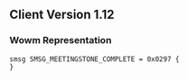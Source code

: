 ## Client Version 1.12

### Wowm Representation
```rust,ignore
smsg SMSG_MEETINGSTONE_COMPLETE = 0x0297 {
}

```
